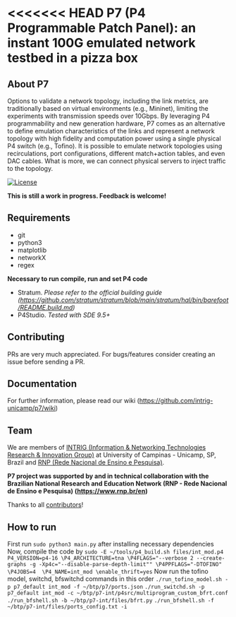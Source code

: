 <<<<<<< HEAD
P7 (P4 Programmable Patch Panel): an instant 100G emulated network testbed in a pizza box
==

## About P7
Options to validate a network topology, including the link metrics, are traditionally based on virtual environments (e.g., Mininet), limiting the experiments with transmission speeds over 10Gbps. By leveraging P4 programmability and new generation hardware, P7 comes as an alternative to define emulation characteristics of the links and represent a network topology with high fidelity and computation power using a single physical P4 switch (e.g., Tofino). It is possible to emulate network topologies using recirculations, port configurations, different match+action tables, and even DAC cables. What is more, we can connect physical servers to inject traffic to the topology.

[![License](https://img.shields.io/badge/License-Apache_2.0-blue.svg)](https://opensource.org/licenses/Apache-2.0)

**This is still a work in progress. Feedback is welcome!**

## Requirements

- git 
- python3
- matplotlib
- networkX
- regex

**Necessary to run compile, run and set P4 code**

 - Stratum. *Please refer to the official building guide (https://github.com/stratum/stratum/blob/main/stratum/hal/bin/barefoot/README.build.md)*
 - P4Studio. *Tested with SDE 9.5+*

## Contributing
PRs are very much appreciated. For bugs/features consider creating an issue before sending a PR.

## Documentation
For further information, please read our wiki (https://github.com/intrig-unicamp/p7/wiki)

## Team
We are members of [INTRIG (Information & Networking Technologies Research & Innovation Group)](http://intrig.dca.fee.unicamp.br) at University of Campinas - Unicamp, SP, Brazil and [RNP (Rede Nacional de Ensino e Pesquisa)](https://www.rnp.br/).  

**P7 project was supported by and in technical collaboration with the Brazilian National Research and Education Network (RNP - Rede Nacional de Ensino e Pesquisa) (https://www.rnp.br/en)**  

Thanks to all [contributors](https://github.com/intrig-unicamp/p7/wiki#team)!

## How to run
First run `sudo python3 main.py` after installing necessary dependencies
Now, compile the code by `sudo -E ~/tools/p4_build.sh files/int_mod.p4 P4_VERSION=p4-16 \P4_ARCHITECTURE=tna \P4FLAGS="--verbose 2 --create-graphs -g -Xp4c="--disable-parse-depth-limit"" \P4PPFLAGS="-DTOFINO" \P4JOBS=4  \P4_NAME=int_mod \enable_thrift=yes`
Now run the tofino model, switchd, bfswitchd commands in this order
`./run_tofino_model.sh -p p7_default int_mod -f ~/btp/p7/ports.json`
`./run_switchd.sh -p p7_default int_mod -c ~/btp/p7-int/p4src/multiprogram_custom_bfrt.conf`
`./run_bfshell.sh -b ~/btp/p7-int/files/bfrt.py`
`./run_bfshell.sh -f ~/btp/p7-int/files/ports_config.txt -i`